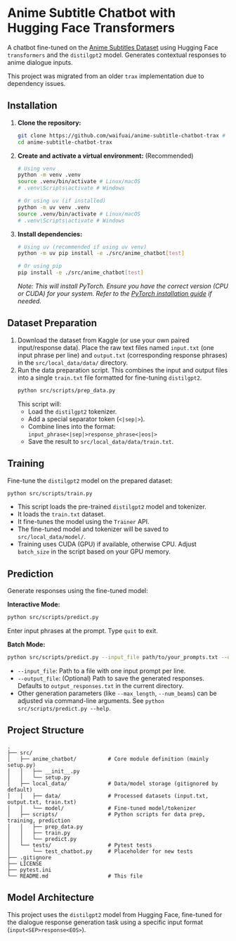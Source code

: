 # Anime Subtitle Chatbot with Hugging Face Transformers

A chatbot fine-tuned on the [Anime Subtitles Dataset](https://www.kaggle.com/jef1056/anime-subtitles) using Hugging Face `transformers` and the `distilgpt2` model. Generates contextual responses to anime dialogue inputs.

This project was migrated from an older `trax` implementation due to dependency issues.

## Installation

1.  **Clone the repository:**
    ```bash
    git clone https://github.com/waifuai/anime-subtitle-chatbot-trax # Or your repo URL
    cd anime-subtitle-chatbot-trax
    ```
2.  **Create and activate a virtual environment:** (Recommended)
    ```bash
    # Using venv
    python -m venv .venv
    source .venv/bin/activate # Linux/macOS
    # .venv\Scripts\activate # Windows

    # Or using uv (if installed)
    python -m uv venv .venv
    source .venv/bin/activate # Linux/macOS
    # .venv\Scripts\activate # Windows
    ```
3.  **Install dependencies:**
    ```bash
    # Using uv (recommended if using uv venv)
    python -m uv pip install -e ./src/anime_chatbot[test]

    # Or using pip
    pip install -e ./src/anime_chatbot[test]
    ```
    *Note: This will install PyTorch. Ensure you have the correct version (CPU or CUDA) for your system. Refer to the [PyTorch installation guide](https://pytorch.org/get-started/locally/) if needed.*

## Dataset Preparation

1.  Download the dataset from Kaggle (or use your own paired input/response data). Place the raw text files named `input.txt` (one input phrase per line) and `output.txt` (corresponding response phrases) in the `src/local_data/data/` directory.
2.  Run the data preparation script. This combines the input and output files into a single `train.txt` file formatted for fine-tuning `distilgpt2`.
    ```bash
    python src/scripts/prep_data.py
    ```
    This script will:
    *   Load the `distilgpt2` tokenizer.
    *   Add a special separator token (`<|sep|>`).
    *   Combine lines into the format: `input_phrase<|sep|>response_phrase<|eos|>`
    *   Save the result to `src/local_data/data/train.txt`.

## Training

Fine-tune the `distilgpt2` model on the prepared dataset:
```bash
python src/scripts/train.py
```
*   This script loads the pre-trained `distilgpt2` model and tokenizer.
*   It loads the `train.txt` dataset.
*   It fine-tunes the model using the `Trainer` API.
*   The fine-tuned model and tokenizer will be saved to `src/local_data/model/`.
*   Training uses CUDA (GPU) if available, otherwise CPU. Adjust `batch_size` in the script based on your GPU memory.

## Prediction

Generate responses using the fine-tuned model:

**Interactive Mode:**
```bash
python src/scripts/predict.py
```
Enter input phrases at the prompt. Type `quit` to exit.

**Batch Mode:**
```bash
python src/scripts/predict.py --input_file path/to/your_prompts.txt --output_file path/to/save_responses.txt
```
*   `--input_file`: Path to a file with one input prompt per line.
*   `--output_file`: (Optional) Path to save the generated responses. Defaults to `output_responses.txt` in the current directory.
*   Other generation parameters (like `--max_length`, `--num_beams`) can be adjusted via command-line arguments. See `python src/scripts/predict.py --help`.

## Project Structure

```
.
├── src/
│   ├── anime_chatbot/          # Core module definition (mainly setup.py)
│   │   ├── __init__.py
│   │   └── setup.py
│   ├── local_data/             # Data/model storage (gitignored by default)
│   │   ├── data/               # Processed datasets (input.txt, output.txt, train.txt)
│   │   └── model/              # Fine-tuned model/tokenizer
│   ├── scripts/                # Python scripts for data prep, training, prediction
│   │   ├── prep_data.py
│   │   ├── train.py
│   │   └── predict.py
│   └── tests/                  # Pytest tests
│       └── test_chatbot.py     # Placeholder for new tests
├── .gitignore
├── LICENSE
├── pytest.ini
└── README.md                   # This file
```

## Model Architecture

This project uses the `distilgpt2` model from Hugging Face, fine-tuned for the dialogue response generation task using a specific input format (`input<SEP>response<EOS>`).